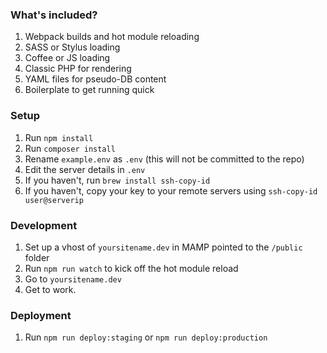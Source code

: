 ### What's included?
1. Webpack builds and hot module reloading
2. SASS or Stylus loading
3. Coffee or JS loading
4. Classic PHP for rendering
5. YAML files for pseudo-DB content
6. Boilerplate to get running quick

### Setup
1. Run `npm install`
1. Run `composer install`
2. Rename `example.env` as `.env` (this will not be committed to the repo)
3. Edit the server details in `.env`
4. If you haven't, run `brew install ssh-copy-id`
5. If you haven't, copy your key to your remote servers using `ssh-copy-id user@serverip`

### Development
1. Set up a vhost of `yoursitename.dev` in MAMP pointed to the `/public` folder
2. Run `npm run watch` to kick off the hot module reload
3. Go to `yoursitename.dev`
4. Get to work.

### Deployment
1. Run `npm run deploy:staging` or `npm run deploy:production`
